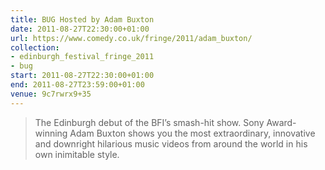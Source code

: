 ```yaml
---
title: BUG Hosted by Adam Buxton
date: 2011-08-27T22:30:00+01:00
url: https://www.comedy.co.uk/fringe/2011/adam_buxton/
collection:
- edinburgh_festival_fringe_2011
- bug
start: 2011-08-27T22:30:00+01:00
end: 2011-08-27T23:59:00+01:00
venue: 9c7rwrx9+35
---
```

> The Edinburgh debut of the BFI’s smash-hit show. Sony Award-winning Adam Buxton shows you the most extraordinary, innovative and downright hilarious music videos from around the world in his own inimitable style.
